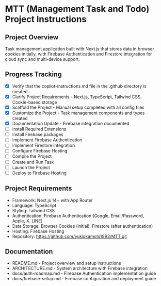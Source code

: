 # MTT (Management Task and Todo) Project Instructions

## Project Overview
Task management application built with Next.js that stores data in browser cookies initially, with Firebase Authentication and Firestore integration for cloud sync and multi-device support.

## Progress Tracking

- [x] Verify that the copilot-instructions.md file in the .github directory is created.
- [x] Clarify Project Requirements - Next.js, TypeScript, Tailwind CSS, Cookie-based storage
- [x] Scaffold the Project - Manual setup completed with all config files
- [x] Customize the Project - Task management components and types created
- [x] Documentation Update - Firebase integration documented
- [ ] Install Required Extensions
- [ ] Install Firebase packages
- [ ] Implement Firebase Authentication
- [ ] Implement Firestore integration
- [ ] Configure Firebase Hosting
- [ ] Compile the Project
- [ ] Create and Run Task
- [ ] Launch the Project
- [ ] Deploy to Firebase Hosting

## Project Requirements
- Framework: Next.js 14+ with App Router
- Language: TypeScript
- Styling: Tailwind CSS
- Authentication: Firebase Authentication (Google, Email/Password, Apple, X, LINE)
- Data Storage: Browser Cookies (initial), Firestore (after authentication)
- Hosting: Firebase Hosting
- Repository: https://github.com/yukiokamoto1993/MTT.git

## Documentation
- README.md - Project overview and setup instructions
- ARCHITECTURE.md - System architecture with Firebase integration
- docs/auth-roadmap.md - Firebase Authentication implementation guide
- docs/firebase-setup.md - Firebase configuration and deployment guide
